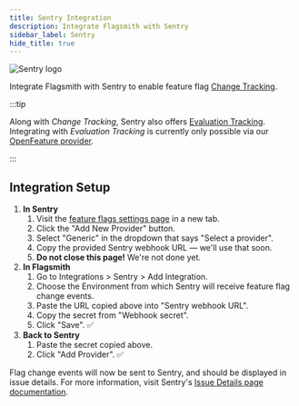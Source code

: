 ```yaml
---
title: Sentry Integration
description: Integrate Flagsmith with Sentry
sidebar_label: Sentry
hide_title: true
---
```


![Sentry logo](/img/integrations/sentry/sentry-logo.svg)

Integrate Flagsmith with Sentry to enable feature flag
[Change Tracking](https://docs.sentry.io/product/issues/issue-details/feature-flags/#change-tracking).

:::tip

Along with _Change Tracking_, Sentry also offers
[Evaluation Tracking](https://docs.sentry.io/product/issues/issue-details/feature-flags/#evaluation-tracking).
Integrating with _Evaluation Tracking_ is currently only possible via our
[OpenFeature provider](/clients/openfeature.md).

:::

## Integration Setup

1. **In Sentry**
   1. Visit the
      [feature flags settings page](https://sentry.io/orgredirect/organizations/:orgslug/settings/feature-flags/change-tracking/)
      in a new tab.
   1. Click the "Add New Provider" button.
   1. Select "Generic" in the dropdown that says "Select a provider".
   1. Copy the provided Sentry webhook URL — we'll use that soon.
   1. **Do not close this page!** We're not done yet.
1. **In Flagsmith**
   1. Go to Integrations > Sentry > Add Integration.
   1. Choose the Environment from which Sentry will receive feature flag change events.
   1. Paste the URL copied above into "Sentry webhook URL".
   1. Copy the secret from "Webhook secret".
   1. Click "Save". ✅
1. **Back to Sentry**
   1. Paste the secret copied above.
   1. Click "Add Provider". ✅

Flag change events will now be sent to Sentry, and should be displayed in issue details. For more information, visit
Sentry's [Issue Details page documentation](https://docs.sentry.io/product/issues/issue-details/#feature-flags).
